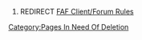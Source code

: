 1.  REDIRECT [FAF Client/Forum Rules](FAF_Client/Forum_Rules "wikilink")

[Category:Pages In Need Of
Deletion](Category:Pages_In_Need_Of_Deletion "wikilink")